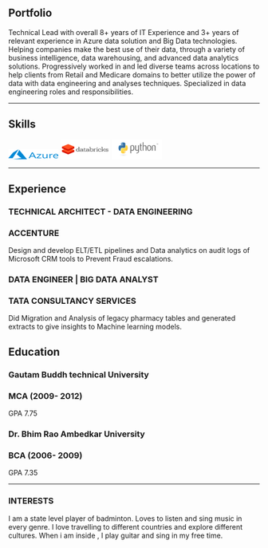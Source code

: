 ## Portfolio

Technical Lead with overall 8+ years of IT Experience and 3+ years of relevant experience in Azure data solution and Big Data technologies. Helping companies make the best use of their data, through a variety of business intelligence, data warehousing, and advanced data analytics solutions. Progressively worked in and led diverse teams across locations to help clients from Retail and Medicare domains to better utilize the power of data with data engineering and analyses techniques. Specialized in data engineering roles and responsibilities.

---

## Skills

<p align='left'>
  <img src="/Azure_Logo.png" alt="html" width="100" height="20">
  <img src="/databricks.png" alt="html" width="100" height="40">
  <img src="/python-logo.png" alt="html" width="100" height="40">

</p>

---

## Experience

### **TECHNICAL ARCHITECT - DATA ENGINEERING**
### ACCENTURE

Design and develop ELT/ETL pipelines and Data analytics on audit logs of Microsoft CRM tools to Prevent Fraud escalations.

### **DATA ENGINEER | BIG DATA ANALYST**
### TATA CONSULTANCY SERVICES

Did Migration and Analysis of legacy pharmacy tables and generated extracts to give insights to Machine learning models.


## Education

### **Gautam Buddh technical University**
### MCA (2009- 2012)
GPA 7.75

### **Dr. Bhim Rao Ambedkar University**
### BCA (2006- 2009)
GPA 7.35

---

### INTERESTS
I am a state level player of badminton. Loves to listen and sing music in every genre.
I love travelling to different countries and explore different cultures. When i am inside , I play guitar and sing in my free time.
